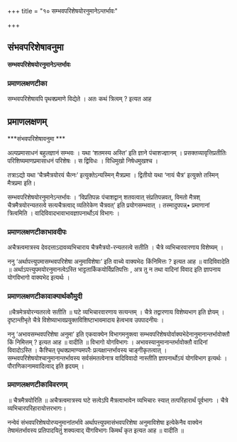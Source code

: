 +++
title = "१० सम्भवपरिशेषयोरनुमानेऽन्तर्भावः"

+++


## संभवपरिशेषावनुमा

**सम्भवपरिशेषयोरनुमानेऽन्तर्भावः**

### **प्रमाणलक्षणटीका**

सम्भवपरिशेषावपि पृथक्प्रमाणे विद्येते । अतः कथं त्रित्वम् ? इत्यत आह

## प्रमाणलक्षणम्

***संभवपरिशेषावनुमा ***

अल्पप्रमासाधनं बहुलज्ञानं सम्भवः । यथा ‘शतमस्य अस्ति’ इति ज्ञाने पंचाशज्ज्ञानम् । प्रसक्तव्यावृत्तिप्रतीतिः परिशिष्यमाणप्रमासाधनं परिशेषः । स द्विविधः । विधिमुखो निषेधमुखश्च ।

तत्राऽद्यो यथा ‘चैत्रमैत्रयोरयं चैत्नः’ इत्युक्तेऽन्यस्मिन् मैत्रप्रमा । द्वितीयो यथा ‘नायं चैत्र’ इत्युक्ते तस्मिन् मैत्रप्रमा इति।

सम्भवपरिशेषयोरनुमानेऽन्तर्भावः । ‘विप्रतिपन्नः पंचाशद्वान् शतवत्वात् संप्रतिपन्नवत्, विमतो मैत्रश् चैत्रमैत्रयोरन्यतरत्वे सत्यचैत्रत्वाद् व्यतिरेकेण चैत्रवत्’ इति प्रयोगसम्भवात् । तस्मादुपपन्न्• प्रमाणानां त्रित्वमिति । वादिविवादभावाभावज्ञापनार्थोऽयं विभागः ।

### **प्रमाणलक्षणटीकाभावदीपः**

अचैत्रत्वमात्रस्य देवदत्ताऽदावव्यभिचाराय चैत्रमैत्रयो-रन्यतरत्वे सतीति । चैत्रे व्यभिचारवारणाय विशेष्यम् ।

ननु ‘अर्थापत्त्युपमासम्भवपरिशेषा अनुमाविशेषाः’ इति वाच्ये वाक्यभेदः किंनिमित्तः ? इत्यत आह ॥ वादिविवादेति ॥ अर्थाऽपत्त्युपमयोरनुमानत्वेऽस्ति भाट्टतार्किकयोर्विप्रतिपत्तिः , अत्र तु न तथा वादिनां विवाद इति ज्ञापनाय योगविभागो वाक्यभेद इत्यर्थः ।

### **प्रमाणलक्षणटीकावाक्यार्थकौमुदी**

॥चैत्रमेत्रयोरन्यतरत्वे सतीति ॥ घटे व्यभिचारवारणाय सत्यन्तम् । चैत्रे तद्वारणाय विशेष्यभाग इति ज्ञेयम् । दृष्टान्तीभृते चैत्रे विशेष्याभावप्रयुक्तविशिष्टाभावमादाय हेत्वभाव उपपादनीयः ।

ननु ‘अभावसम्भवपरिशेषा अनुमा’ इति एकवाक्येन विभागमनुक्त्वा सम्भवपरिशेषयोर्वाक्यभेदेनानुमानान्तर्भावोक्तौ किं निमित्तम् ? इत्यत आह ॥ वादीति ॥ विभागो योगविभागः । अभावस्यानुमानान्तर्भावोक्तौ वादिनां
विवादोऽस्ति । कैश्चित् पृथक्प्रामाण्यमपरैः प्रत्यक्षान्तर्भावस्य चाङ्गीकृतत्वात् । सम्भवपरिशेषयोश्चानुमानान्तर्भावस्य सर्वसंमतत्वेनात्र वादिविवादो नास्तीति ज्ञापनार्थोऽयं योगविभाग इत्यर्थः । पौराणिकानामवादित्वाद् इति हृदयम् ।

### **प्रमाणलक्षणटीकाविवरणम्**

॥ चैत्रमैत्रयोरिति ॥ अचैत्रत्वमात्रस्य घटे सत्वेऽपि मैत्रत्वाभावेन व्यभिचारः स्यात् तत्परिहारार्थं पूर्वभागः । चैत्रे व्यभिचारपरिहारायोत्तरभागः।

नन्वेवं संभवपरिशेषयोरप्यनुमानांतर्भावे अर्थापत्त्युपमासंभवपरिशेषा अनुमाविशेषा इत्येकेनैव वाक्येन तेषामंतर्भावस्य प्रतिपादयितुं शक्यत्वाद् योेगविभागः किमर्थं कृत इत्यत आह ॥ वादीति ॥

